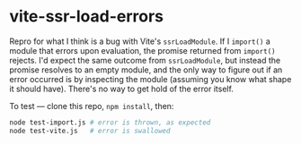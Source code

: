 # vite-ssr-load-errors

Repro for what I think is a bug with Vite's `ssrLoadModule`. If I `import()` a module that errors upon evaluation, the promise returned from `import()` rejects. I'd expect the same outcome from `ssrLoadModule`, but instead the promise resolves to an empty module, and the only way to figure out if an error occurred is by inspecting the module (assuming you know what shape it should have). There's no way to get hold of the error itself.

To test — clone this repo, `npm install`, then:

```bash
node test-import.js # error is thrown, as expected
node test-vite.js   # error is swallowed
```